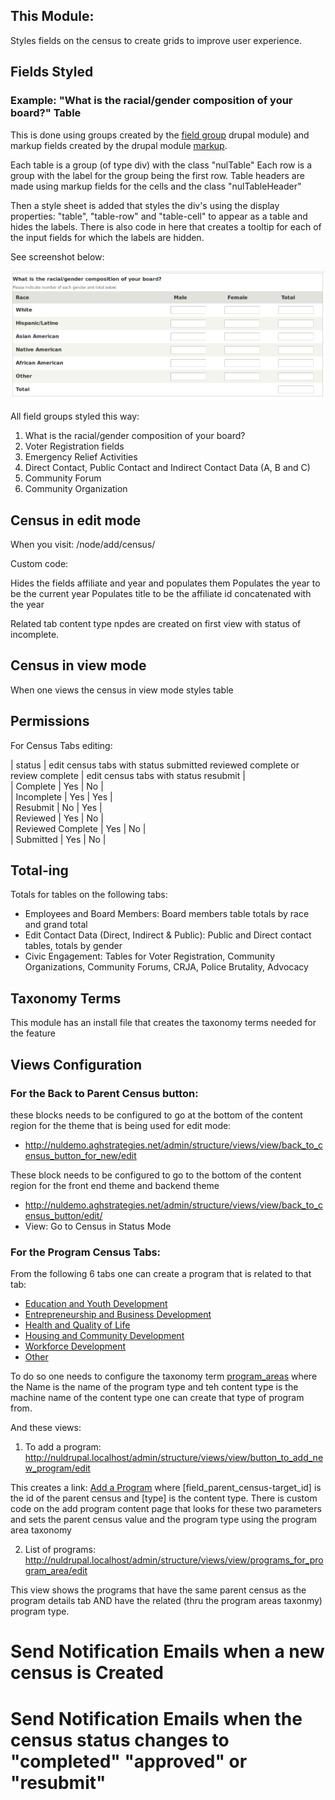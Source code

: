 This Module:
-----------

Styles fields on the census to create grids to improve user experience.

## Fields Styled

### Example: "What is the racial/gender composition of your board?" Table

This is done using groups created by the [field group](https://www.drupal.org/project/field_group) drupal module) and markup fields created by the drupal module [markup](https://www.drupal.org/project/markup).

Each table is a group (of type div) with the class "nulTable"
Each row is a group with the label for the group being the first row.
Table headers are made using markup fields for the cells and the class "nulTableHeader"

Then a style sheet is added that styles the div's using the display properties: "table", "table-row" and "table-cell" to appear as a table and hides the labels. There is also code in here that creates a tooltip for each of the input fields for which the labels are hidden.

See screenshot below:

![Screenshot of board composition table](img/boardCompositionTable.png)


All field groups styled this way:

1. What is the racial/gender composition of your board?
2. Voter Registration fields
3. Emergency Relief Activities
4. Direct Contact, Public Contact and Indirect Contact Data (A, B and C)
5. Community Forum
6. Community Organization

## Census in edit mode

When you visit: <url>/node/add/census/<affiliateId>

Custom code:

Hides the fields affiliate and year and populates them
Populates the year to be the current year
Populates title to be the affiliate id concatenated with the year

Related tab content type npdes are created on first view with status of incomplete.

## Census in view mode

When one views the census in view mode styles table

## Permissions
For Census Tabs editing:

| status            | edit census tabs with status submitted reviewed complete or review complete | edit census tabs with status resubmit |  
| Complete          | Yes                                                                         | No                                    |  
| Incomplete        | Yes                                                                         | Yes                                   |  
| Resubmit          | No                                                                          | Yes                                   |  
| Reviewed          | Yes                                                                         | No                                    |  
| Reviewed Complete | Yes                                                                         | No                                    |  
| Submitted         | Yes                                                                         | No                                    |  

## Total-ing

Totals for tables on the following tabs:

 + Employees and Board Members: Board members table totals by race and grand total
 + Edit Contact Data (Direct, Indirect & Public): Public and Direct contact tables, totals by gender
 + Civic Engagement: Tables for Voter Registration, Community Organizations, Community Forums, CRJA, Police Brutality, Advocacy


## Taxonomy Terms

This module has an install file that creates the taxonomy terms needed for the feature

## Views Configuration

### For the Back to Parent Census button:

these blocks needs to be configured to go at the bottom of the content region for the theme that is being used for edit mode:

+ http://nuldemo.aghstrategies.net/admin/structure/views/view/back_to_census_button_for_new/edit

These block needs to be configured to go to the bottom of the content region for the front end theme and backend theme

+ http://nuldemo.aghstrategies.net/admin/structure/views/view/back_to_census_button/edit/
+ View: Go to Census in Status Mode

### For the Program Census Tabs:

From the following 6 tabs one can create a program that is related to that tab:

+ [Education and Youth Development](http://nuldemo.aghstrategies.net/admin/structure/views/view/education_details_view/edit/block)
+ [Entrepreneurship and Business Development](http://nuldemo.aghstrategies.net/admin/structure/views/view/program_entrepreneurship/edit)
+ [Health and Quality of Life](http://nuldemo.aghstrategies.net/admin/structure/views/view/program_health/edit)
+ [Housing and Community Development](http://nuldemo.aghstrategies.net/admin/structure/views/view/program_housing/edit)
+ [Workforce Development](http://nuldemo.aghstrategies.net/admin/structure/views/view/program_workforce/edit)
+ [Other](http://nuldemo.aghstrategies.net/admin/structure/views/view/program_other/edit)

To do so one needs to configure the taxonomy term [program_areas](http://nuldrupal.localhost/taxonomy/term/651/edit?destination=admin/structure/taxonomy/%20program_areas) where the Name is the name of the program type and teh content type is the machine name of the content type one can create that type of program from.

And these views:

1. To add a program: http://nuldrupal.localhost/admin/structure/views/view/button_to_add_new_program/edit

This creates a link: <a href=/node/add/programs/[field_parent_census-target_id]/[type]>Add a Program</a> where [field_parent_census-target_id] is the id of the parent census and [type] is the content type. There is custom code on the add program content page that looks for these two parameters and sets the parent census value and the program type using the program area taxonomy

2. List of programs: http://nuldrupal.localhost/admin/structure/views/view/programs_for_program_area/edit

This view shows the programs that have the same parent census as the program details tab AND have the related (thru the program areas taxonmy) program type.

# Send Notification Emails when a new census is Created

# Send Notification Emails when the census status changes to "completed" "approved" or "resubmit"
